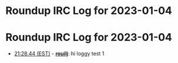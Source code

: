 # Roundup IRC Log for 2023-01-04 #
# Roundup IRC Log for 2023-01-04
* <a href="#21:28.44" id="21:28.44">21:28.44 (EST)</a> - __[rouilj](https://github.com/rouilj)__: hi loggy test 1
